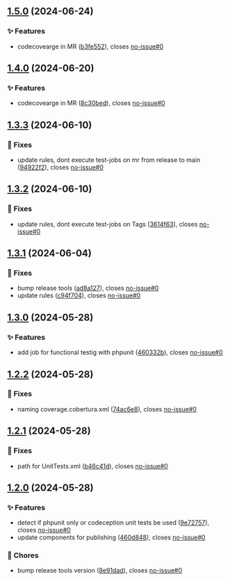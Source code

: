 ## [1.5.0](https://gitlab.moselwal.io/devops/ci-cd-components/test-tools/compare/1.4.0...1.5.0) (2024-06-24)

### :sparkles: Features

* codecovearge in MR ([b3fe552](https://gitlab.moselwal.io/devops/ci-cd-components/test-tools/commit/b3fe5521b969ee60fdc81f15314d7f5187acc167)), closes [no-issue#0](https://gitlab.moselwal.io/devops/no-issue/issues/0)

## [1.4.0](https://gitlab.moselwal.io/devops/ci-cd-components/test-tools/compare/1.3.3...1.4.0) (2024-06-20)

### :sparkles: Features

* codecovearge in MR ([8c30bed](https://gitlab.moselwal.io/devops/ci-cd-components/test-tools/commit/8c30bed09f3d3ed52bde96f7421e5c25ed4048a2)), closes [no-issue#0](https://gitlab.moselwal.io/devops/no-issue/issues/0)

## [1.3.3](https://gitlab.moselwal.io/devops/ci-cd-components/test-tools/compare/1.3.2...1.3.3) (2024-06-10)

### :bug: Fixes

* update rules, dont execute test-jobs on mr from release to main ([94922f2](https://gitlab.moselwal.io/devops/ci-cd-components/test-tools/commit/94922f2ec73a866cb1f413cd61ba72c3a8786ce2)), closes [no-issue#0](https://gitlab.moselwal.io/devops/no-issue/issues/0)

## [1.3.2](https://gitlab.moselwal.io/devops/ci-cd-components/test-tools/compare/1.3.1...1.3.2) (2024-06-10)

### :bug: Fixes

* update rules, dont execute test-jobs on Tags ([3614f63](https://gitlab.moselwal.io/devops/ci-cd-components/test-tools/commit/3614f63806df1661a68ae2fc896d3a831b1ce61c)), closes [no-issue#0](https://gitlab.moselwal.io/devops/no-issue/issues/0)

## [1.3.1](https://gitlab.moselwal.io/devops/ci-cd-components/test-tools/compare/1.3.0...1.3.1) (2024-06-04)

### :bug: Fixes

* bump release tools ([ad8a127](https://gitlab.moselwal.io/devops/ci-cd-components/test-tools/commit/ad8a12785d495bebf7699e2322660d7b9ebafbd4)), closes [no-issue#0](https://gitlab.moselwal.io/devops/no-issue/issues/0)
* update rules ([c94f704](https://gitlab.moselwal.io/devops/ci-cd-components/test-tools/commit/c94f704107992b8cc9a44744ebcf52a8ba96e3c6)), closes [no-issue#0](https://gitlab.moselwal.io/devops/no-issue/issues/0)

## [1.3.0](https://gitlab.moselwal.io/devops/ci-cd-components/test-tools/compare/1.2.2...1.3.0) (2024-05-28)


### :sparkles: Features

* add job for functional testig with phpunit ([460332b](https://gitlab.moselwal.io/devops/ci-cd-components/test-tools/commit/460332b62e03235983353bfc9c8998051c5917ce)), closes [no-issue#0](https://gitlab.moselwal.io/devops/no-issue/issues/0)

## [1.2.2](https://gitlab.moselwal.io/devops/ci-cd-components/test-tools/compare/1.2.1...1.2.2) (2024-05-28)


### :bug: Fixes

* naming coverage.cobertura.xml ([74ac6e8](https://gitlab.moselwal.io/devops/ci-cd-components/test-tools/commit/74ac6e807c8639c34f79146a7948a336b0c61d6b)), closes [no-issue#0](https://gitlab.moselwal.io/devops/no-issue/issues/0)

## [1.2.1](https://gitlab.moselwal.io/devops/ci-cd-components/test-tools/compare/1.2.0...1.2.1) (2024-05-28)


### :bug: Fixes

* path for UnitTests.xml ([b46c41d](https://gitlab.moselwal.io/devops/ci-cd-components/test-tools/commit/b46c41df407a16c3967da927604152b82a0b7080)), closes [no-issue#0](https://gitlab.moselwal.io/devops/no-issue/issues/0)

## [1.2.0](https://gitlab.moselwal.io/devops/ci-cd-components/test-tools/compare/1.1.8...1.2.0) (2024-05-28)


### :sparkles: Features

* detect if phpunit only or codeception unit tests be used ([9e72757](https://gitlab.moselwal.io/devops/ci-cd-components/test-tools/commit/9e7275781b89e0e1e0bb12a990caa1e23f7003a2)), closes [no-issue#0](https://gitlab.moselwal.io/devops/no-issue/issues/0)
* update components for publishing ([460d848](https://gitlab.moselwal.io/devops/ci-cd-components/test-tools/commit/460d8486e391bc007b619ab4e0a625953bc0dc1c)), closes [no-issue#0](https://gitlab.moselwal.io/devops/no-issue/issues/0)


### :repeat: Chores

* bump release tools version ([8e91dad](https://gitlab.moselwal.io/devops/ci-cd-components/test-tools/commit/8e91dad89fd797c09d06c9153bfd0781a5336790)), closes [no-issue#0](https://gitlab.moselwal.io/devops/no-issue/issues/0)
